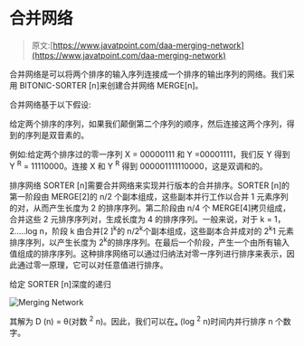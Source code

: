 # 合并网络

> 原文:[https://www.javatpoint.com/daa-merging-network](https://www.javatpoint.com/daa-merging-network)

合并网络是可以将两个排序的输入序列连接成一个排序的输出序列的网络。我们采用 BITONIC-SORTER [n]来创建合并网络 MERGE[n]。

合并网络基于以下假设:

给定两个排序的序列，如果我们颠倒第二个序列的顺序，然后连接这两个序列，得到的序列是双音素的。

例如:给定两个排序过的零一序列 X = 00000111 和 Y =00001111，我们反 Y 得到 Y <sup>R</sup> = 11110000。连接 X 和 Y <sup>R</sup> 得到 000001111110000，这是双调和的。

排序网络 SORTER [n]需要合并网络来实现并行版本的合并排序。SORTER [n]的第一阶段由 MERGE[2]的 n/2 个副本组成，这些副本并行工作以合并 1 元素序列的对，从而产生长度为 2 的排序序列。第二阶段由 n/4 个 MERGE[4]拷贝组成，合并这些 2 元排序序列对，生成长度为 4 的排序序列。一般来说，对于 k = 1，2.....log n，阶段 k 由合并[2 ]<sup>k</sup>的 n/2<sup>k</sup>个副本组成，这些副本合并成对的 2<sup>k</sup>1 元素排序序列，以产生长度为 2<sup>k</sup>的排序序列。在最后一个阶段，产生一个由所有输入值组成的排序序列。这种排序网络可以通过归纳法对零一序列进行排序来表示，因此通过零一原理，它可以对任意值进行排序。

给定 SORTER [n]深度的递归

![Merging Network](../Images/352cbea97f1d7c86e0a95f7d122fff75.png)

其解为 D (n) = θ(对数 <sup>2</sup> n)。因此，我们可以在ₒ (log <sup>2</sup> n)时间内并行排序 n 个数字。